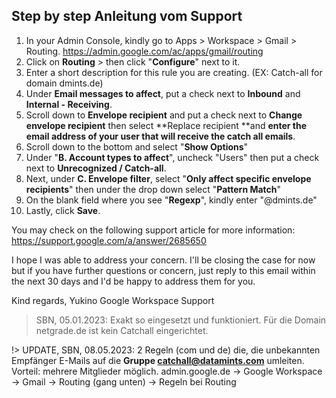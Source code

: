 ## Step by step Anleitung vom Support
1. In your Admin Console, kindly go to Apps > Workspace > Gmail > Routing. https://admin.google.com/ac/apps/gmail/routing
2. Click on **Routing** > then click "**Configure**" next to it.
3. Enter a short description for this rule you are creating. (EX: Catch-all for domain dmints.de)
4. Under **Email messages to affect**, put a check next to **Inbound** and **Internal - Receiving**.
5. Scroll down to **Envelope recipient** and put a check next to **Change envelope recipient** then select **Replace recipient **and **enter the email address of your user that will receive the catch all emails**.
6. Scroll down to the bottom and select "**Show Options**"
7. Under "**B. Account types to affect**", uncheck "Users" then put a check next to **Unrecognized / Catch-all**.
8. Next, under **C. Envelope filter**, select "**Only affect specific envelope recipients**" then under the drop down select "**Pattern Match**"
9. On the blank field where you see "**Regexp**", kindly enter "@dmints.de"
10. Lastly, click **Save**.

You may check on the following support article for more information: https://support.google.com/a/answer/2685650

I hope I was able to address your concern. I'll be closing the case for now but if you have further questions or concern, just reply to this email within the next 30 days and I'd be happy to address them for you.

Kind regards,
Yukino
Google Workspace Support


> SBN, 05.01.2023: Exakt so eingesetzt und funktioniert. Für die Domain netgrade.de ist kein Catchall eingerichtet.


!> UPDATE, SBN, 08.05.2023: 2 Regeln (com und de) die, die unbekannten Empfänger E-Mails auf die **Gruppe catchall@datamints.com** umleiten. Vorteil: mehrere Mitglieder möglich.
admin.google.de -> Google Workspace -> Gmail -> Routing (gang unten) -> Regeln bei Routing


